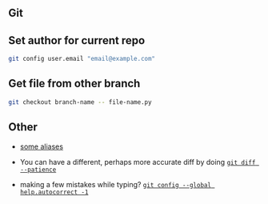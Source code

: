 ## Git

## Set author for current repo

```sh
git config user.email "email@example.com"
```

## Get file from other branch

```sh
git checkout branch-name -- file-name.py
```

## Other

- [some aliases](https://github.com/Bash-it/bash-it/blob/master/aliases/available/git.aliases.bash)

- You can have a different, perhaps more accurate diff by doing [`git diff --patience`](https://stackoverflow.com/a/36551123/1446845)

- making a few mistakes while typing? [`git config --global help.autocorrect -1`](https://twitter.com/kuizinas/status/1155862466489999362)
